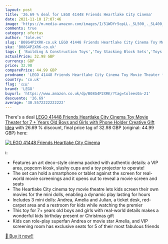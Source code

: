 ```yaml
---
layout: post
title: '26.69 % deal for LEGO 41448 Friends Heartlake City Cinema'
date: 2021-11-10 17:07:46
image: 'https://m.media-amazon.com/images/I/51WDYr5opLL._SL500_._SL400_.jpg'
comments: true
category: ofertas
author: 'tole.es'
slug: 'B08G4P2XRK-co.uk LEGO 41448 Friends Heartlake City Cinema Toy Movie...'
sku: 'B08G4P2XRK-co.uk'
tags: [ 'Building & Construction Toys','Toy Stacking Block Sets','Toys & Games','Toys Store','lego', ]
actualPrice: 32.98 GBP
currency: GBP
price: 32.98
comparePrice: 44.99 GBP
prodname: 'LEGO 41448 Friends Heartlake City Cinema Toy Movie Theater for 7 + Years Old Boys and Girls with Phone Holder  Creative Gift Idea'
country: 'co.uk'
flag: '🇬🇧'
brand: 'LEGO'
buyurl: 'https://www.amazon.co.uk/dp/B08G4P2XRK/?tag=tolees0a-21'
descuento: '26.69'
average: '30.5572222222222'
---
```


There's a deal [LEGO 41448 Friends Heartlake City Cinema Toy Movie Theater for 7 + Years Old Boys and Girls with Phone Holder  Creative Gift Idea](https://www.amazon.co.uk/dp/B08G4P2XRK/?tag=tolees0a-21)  with  26.69 % discount, final price tag of  32.98 GBP (original: 44.99 GBP) here:

[![LEGO 41448 Friends Heartlake City Cinema](https://m.media-amazon.com/images/I/51WDYr5opLL._SL500_._SL400_.jpg)](https://www.amazon.co.uk/dp/B08G4P2XRK/?tag=tolees0a-21)

ℹ️:

- Features an art deco-style cinema packed with authentic details: a VIP area, popcorn kiosk, slushy cups and a toy projector to operate!
- The set can hold a smartphone or tablet against the screen for real-world movie screenings and it opens out to reveal a movie screen and seats
- The Heartlake City cinema toy movie theatre lets kids screen their own movies for the mini dolls, enabling a dynamic play lasting for hours
- Includes 3 mini dolls: Andrea, Amelia and Julian, a ticket desk, red-carpet area and a restroom for kids while watching the premier
- This toy for 7+ years old boys and girls with real-world details makes a wonderful kids birthday present or Christmas gift
- Kids can role-play superfan Andrea or movie star Amelia, and VIP screening room has exclusive seats for 5 of their most fabulous friends

[🛒 Buy it now!!](https://www.amazon.co.uk/dp/B08G4P2XRK/?tag=tolees0a-21)
